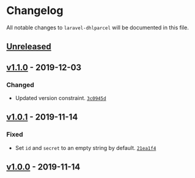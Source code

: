 # Changelog

All notable changes to `laravel-dhlparcel` will be documented in this file.

## [Unreleased]

## [v1.1.0] - 2019-12-03

### Changed
- Updated version constraint. [`3c0945d`](https://github.com/mvdnbrk/laravel-dhlparcel/commit/3c0945da3ea0480e679ab5305fff0ba8ca511300)

## [v1.0.1] - 2019-11-14

### Fixed
- Set `id` and `secret` to an empty string by default. [`21ea1f4`](https://github.com/mvdnbrk/laravel-dhlparcel/commit/21ea1f438895d976dbfbc374463ad6e52f086662)

## [v1.0.0] - 2019-11-14

[Unreleased]: https://github.com/mvdnbrk/laravel-dhlparcel/compare/v1.1.0...HEAD
[v1.1.0]: https://github.com/mvdnbrk/laravel-dhlparcel/compare/v1.0.1...v1.1.0
[v1.0.1]: https://github.com/mvdnbrk/laravel-dhlparcel/compare/v1.0.0...v1.0.1
[v1.0.0]: https://github.com/mvdnbrk/laravel-dhlparcel/tree/v1.0.0
